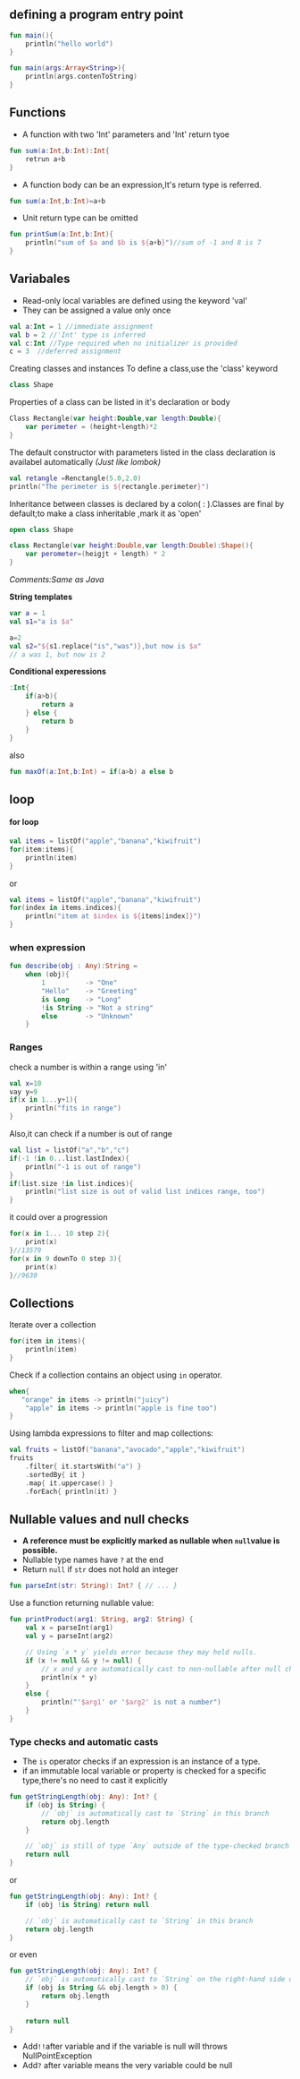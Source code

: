 ## defining a program entry point
```kotlin
fun main(){
	println("hello world")
}
```

```kotlin
fun main(args:Array<String>){
	println(args.contenToString)
}
```

## Functions
- A function with two 'Int' parameters and 'Int' return tyoe
```kotlin
fun sum(a:Int,b:Int):Int{
	retrun a+b
}
```

- A function body can be an expression,It's return type is referred.
```kotlin 
fun sum(a:Int,b:Int)=a+b
```

- Unit return type can be omitted
```kotlin
fun printSum(a:Int,b:Int){
	println("sum of $a and $b is ${a+b}")//sum of -1 and 8 is 7
}
```

## Variabales
- Read-only local variables are defined using the keyword 'val'
- They can be assigned a value only once 
``` kotlin
val a:Int = 1 //immediate assignment
val b = 2 //'Int' type is inferred
val c:Int //Type required when no initializer is provided
c = 3  //deferred assignment 
```

Creating classes and instances
To define a class,use the 'class' keyword
```kotlin
class Shape
```

Properties of a class can be listed in it's declaration or body
```kotlin
Class Rectangle(var height:Double,var length:Double){
	var perimeter = (height+length)*2
}
```

The default constructor with parameters listed in the class declaration is availabel automatically
*(Just like lombok)*
```kotlin
val retangle =Renctangle(5.0,2.0)
println("The perimeter is ${rectangle.perimeter}")
```

Inheritance between classes is declared by a colon( : ).Classes are final by default;to make a class inheritable ,mark it as 'open'
```kotlin
open class Shape

class Rectangle(var height:Double,var length:Double):Shape(){
	var perometer=(heigjt + length) * 2
}
```

*Comments:Same as Java*

**String templates**
```kotlin
var a = 1
val s1="a is $a"

a=2
val s2="${s1.replace("is","was")},but now is $a"
// a was 1, but now is 2
```

**Conditional experessions**
```kotlin
:Int{
	if(a>b){
		return a
	} else {
		return b
	}
}
```
also
```kotlin
fun maxOf(a:Int,b:Int) = if(a>b) a else b
```

## loop
#### for loop
```kotlin
val items = listOf("apple","banana","kiwifruit")
for(item:items){
	println(item)
}
```
or
``` kotlin
val items = listOf("apple","banana","kiwifruit")
for(index in items.indices){
	println("item at $index is ${items[index]}")
}
```


### when expression
```kotlin
fun describe(obj : Any):String =
	when (obj){
		1          -> "One"
        "Hello"    -> "Greeting"
        is Long    -> "Long"
        !is String -> "Not a string"
        else       -> "Unknown"
	}
```

### Ranges
check a number is within a range using 'in'
```kotlin
val x=10
vay y=9
if(x in 1...y+1){
	println("fits in range")
}
```

Also,it can check if a number is out of range
```kotlin
val list = listOf("a","b","c")
if(-1 !in 0...list.lastIndex){
	println("-1 is out of range")
}
if(list.size !in list.indices){
	println("list size is out of valid list indices range, too")
}
```

it could over a progression
```kotlin
for(x in 1... 10 step 2){
	print(x)
}//13579
for(x in 9 downTo 0 step 3){
	print(x)
}//9630
```

## Collections
Iterate over a collection
```kotlin
for(item in items){
	println(item)
}
```

Check if a collection contains an object using `in` operator.
```kotlin
when{
   "orange" in items -> println("juicy")
    "apple" in items -> println("apple is fine too")
}
```

Using lambda expressions to filter and map collections:
```kotlin
val fruits = listOf("banana","avocado","apple","kiwifruit")
fruits
	.filter{ it.startsWith("a") }
	.sortedBy{ it }
	.map{ it.uppercase() }
	.forEach{ println(it) }
```

## Nullable values and null checks
- **A reference must be explicitly marked as nullable when `null`value is possible.**
- Nullable type names have `?` at the end
- Return `null` if `str` does not hold an integer
```kotlin
fun parseInt(str: String): Int? { // ... }
```
Use a function returning nullable value:
```kotlin
fun printProduct(arg1: String, arg2: String) {
    val x = parseInt(arg1)
    val y = parseInt(arg2)

    // Using `x * y` yields error because they may hold nulls.
    if (x != null && y != null) {
        // x and y are automatically cast to non-nullable after null check
        println(x * y)
    }
    else {
        println("'$arg1' or '$arg2' is not a number")
    }    
}
```

### Type checks and automatic casts
- The `is` operator checks if an expression is an instance of a type.
- if an immutable local variable or property is checked for a specific type,there's no need to cast it explicitly
```kotlin
fun getStringLength(obj: Any): Int? {
    if (obj is String) {
        // `obj` is automatically cast to `String` in this branch
        return obj.length
    }

    // `obj` is still of type `Any` outside of the type-checked branch
    return null
}
```
or
```kotlin
fun getStringLength(obj: Any): Int? {
    if (obj !is String) return null

    // `obj` is automatically cast to `String` in this branch
    return obj.length
}
```
or even
```kotlin
fun getStringLength(obj: Any): Int? {
    // `obj` is automatically cast to `String` on the right-hand side of `&&`
    if (obj is String && obj.length > 0) {
        return obj.length
    }
​
    return null
}

```


- Add`!!`after  variable and if the variable is null will throws NullPointException
- Add`?` after variable means the very variable could be null















































































